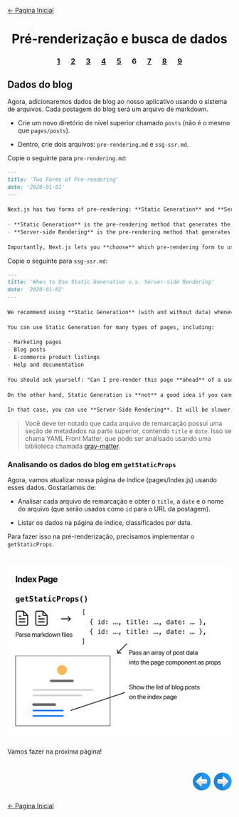 [← Pagina Inicial](../../../README.md#basico)

<h1 align="center">Pré-renderização e busca de dados</h1>

<h3 align="center">
<a href="./1.md" style="margin:0 10px;">1</a>
<a href="./2.md" style="margin:0 10px;">2</a>
<a href="./3.md" style="margin:0 10px;">3</a>
<a href="./4.md" style="margin:0 10px;">4</a>
<a href="./5.md" style="margin:0 10px;">5</a>
<spam style="margin:0 10px;">6</spam>
<a href="./7.md" style="margin:0 10px;">7</a>
<a href="./8.md" style="margin:0 10px;">8</a>
<a href="./9.md" style="margin:0 10px;">9</a>
</h3>

## Dados do blog

Agora, adicionaremos dados de blog ao nosso aplicativo usando o sistema de arquivos. Cada postagem do blog será um arquivo de markdown.

  - Crie um novo diretório de nível superior chamado `posts` (não é o mesmo que `pages/posts`).

  - Dentro, crie dois arquivos: `pre-rendering.md` e `ssg-ssr.md`.

Copie o seguinte para `pre-rendering.md`:

```markdown
---
title: 'Two Forms of Pre-rendering'
date: '2020-01-01'
---

Next.js has two forms of pre-rendering: **Static Generation** and **Server-side Rendering**. The difference is in **when** it generates the HTML for a page.

- **Static Generation** is the pre-rendering method that generates the HTML at **build time**. The pre-rendered HTML is then _reused_ on each request.
- **Server-side Rendering** is the pre-rendering method that generates the HTML on **each request**.

Importantly, Next.js lets you **choose** which pre-rendering form to use for each page. You can create a "hybrid" Next.js app by using Static Generation for most pages and using Server-side Rendering for others.
```

Copie o seguinte para `ssg-ssr.md`:

```markdown
---
title: 'When to Use Static Generation v.s. Server-side Rendering'
date: '2020-01-02'
---

We recommend using **Static Generation** (with and without data) whenever possible because your page can be built once and served by CDN, which makes it much faster than having a server render the page on every request.

You can use Static Generation for many types of pages, including:

- Marketing pages
- Blog posts
- E-commerce product listings
- Help and documentation

You should ask yourself: "Can I pre-render this page **ahead** of a user's request?" If the answer is yes, then you should choose Static Generation.

On the other hand, Static Generation is **not** a good idea if you cannot pre-render a page ahead of a user's request. Maybe your page shows frequently updated data, and the page content changes on every request.

In that case, you can use **Server-Side Rendering**. It will be slower, but the pre-rendered page will always be up-to-date. Or you can skip pre-rendering and use client-side JavaScript to populate data.
```

>Você deve ter notado que cada arquivo de remarcação possui uma seção de metadados na parte superior, contendo `title` e `date`. Isso se chama YAML Front Matter, que pode ser analisado usando uma biblioteca chamada [gray-matter](https://github.com/jonschlinkert/gray-matter).

### Analisando os dados do blog em `getStaticProps`

Agora, vamos atualizar nossa página de índice (pages/index.js) usando esses dados. Gostaríamos de:

  - Analisar cada arquivo de remarcação e obter o `title`, a `date` e o nome do arquivo (que serão usados como `id` para o URL da postagem).

  - Listar os dados na página de índice, classificados por data.

Para fazer isso na pré-renderização, precisamos implementar o `getStaticProps`.

<h1 align="center"><img src="../../../images/index-page.png"></h1>

Vamos fazer na próxima página!

<h1 align="right">
<a href="./5.md"><img src="../../../images/previous-arrow.svg" alt="next-arrow" width="40px"></a>
<a href="./7.md"><img src="../../../images/next-arrow.svg" alt="next-arrow" width="40px"></a>
</h1>

[← Pagina Inicial](../../../README.md#basico)